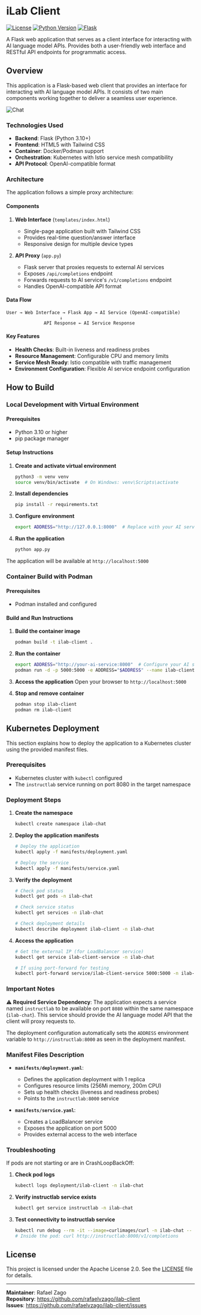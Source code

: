 # iLab Client

[![License](https://img.shields.io/badge/license-Apache%202.0-blue.svg)](LICENSE)
[![Python Version](https://img.shields.io/badge/python-3.10%2B-blue.svg)](https://python.org)
[![Flask](https://img.shields.io/badge/flask-2.3.3-green.svg)](https://flask.palletsprojects.com/)

A Flask web application that serves as a client interface for interacting with AI language model APIs. Provides both a user-friendly web interface and RESTful API endpoints for programmatic access.

## Overview

This application is a Flask-based web client that provides an interface for interacting with AI language model APIs. It consists of two main components working together to deliver a seamless user experience.

![Chat](img/chat.png)

### Technologies Used

- **Backend**: Flask (Python 3.10+)
- **Frontend**: HTML5 with Tailwind CSS
- **Container**: Docker/Podman support
- **Orchestration**: Kubernetes with Istio service mesh compatibility
- **API Protocol**: OpenAI-compatible format

### Architecture

The application follows a simple proxy architecture:

#### Components
1. **Web Interface** (`templates/index.html`)
   - Single-page application built with Tailwind CSS
   - Provides real-time question/answer interface
   - Responsive design for multiple device types

2. **API Proxy** (`app.py`)
   - Flask server that proxies requests to external AI services
   - Exposes `/api/completions` endpoint
   - Forwards requests to AI service's `/v1/completions` endpoint
   - Handles OpenAI-compatible API format

#### Data Flow
```
User → Web Interface → Flask App → AI Service (OpenAI-compatible)
                    ↓
              API Response ← AI Service Response
```

#### Key Features
- **Health Checks**: Built-in liveness and readiness probes
- **Resource Management**: Configurable CPU and memory limits
- **Service Mesh Ready**: Istio compatible with traffic management
- **Environment Configuration**: Flexible AI service endpoint configuration

## How to Build

### Local Development with Virtual Environment

#### Prerequisites
- Python 3.10 or higher
- pip package manager

#### Setup Instructions

1. **Create and activate virtual environment**
   ```bash
   python3 -m venv venv
   source venv/bin/activate  # On Windows: venv\Scripts\activate
   ```

2. **Install dependencies**
   ```bash
   pip install -r requirements.txt
   ```

3. **Configure environment**
   ```bash
   export ADDRESS="http://127.0.0.1:8000"  # Replace with your AI service URL
   ```

4. **Run the application**
   ```bash
   python app.py
   ```

The application will be available at `http://localhost:5000`

### Container Build with Podman

#### Prerequisites
- Podman installed and configured

#### Build and Run Instructions

1. **Build the container image**
   ```bash
   podman build -t ilab-client .
   ```

2. **Run the container**
   ```bash
   export ADDRESS="http://your-ai-service:8000"  # Configure your AI service URL
   podman run -d -p 5000:5000 -e ADDRESS="$ADDRESS" --name ilab-client ilab-client
   ```

3. **Access the application**
   Open your browser to `http://localhost:5000`

4. **Stop and remove container**
   ```bash
   podman stop ilab-client
   podman rm ilab-client
   ```

## Kubernetes Deployment

This section explains how to deploy the application to a Kubernetes cluster using the provided manifest files.

### Prerequisites
- Kubernetes cluster with `kubectl` configured
- The `instructlab` service running on port 8080 in the target namespace

### Deployment Steps

1. **Create the namespace**
   ```bash
   kubectl create namespace ilab-chat
   ```

2. **Deploy the application manifests**
   ```bash
   # Deploy the application
   kubectl apply -f manifests/deployment.yaml
   
   # Deploy the service
   kubectl apply -f manifests/service.yaml
   ```

3. **Verify the deployment**
   ```bash
   # Check pod status
   kubectl get pods -n ilab-chat
   
   # Check service status
   kubectl get services -n ilab-chat
   
   # Check deployment details
   kubectl describe deployment ilab-client -n ilab-chat
   ```

4. **Access the application**
   ```bash
   # Get the external IP (for LoadBalancer service)
   kubectl get service ilab-client-service -n ilab-chat
   
   # If using port-forward for testing
   kubectl port-forward service/ilab-client-service 5000:5000 -n ilab-chat
   ```

### Important Notes

⚠️ **Required Service Dependency**: The application expects a service named `instructlab` to be available on port `8080` within the same namespace (`ilab-chat`). This service should provide the AI language model API that the client will proxy requests to.

The deployment configuration automatically sets the `ADDRESS` environment variable to `http://instructlab:8000` as seen in the deployment manifest.

### Manifest Files Description

- **`manifests/deployment.yaml`**: 
  - Defines the application deployment with 1 replica
  - Configures resource limits (256Mi memory, 200m CPU)
  - Sets up health checks (liveness and readiness probes)
  - Points to the `instructlab:8000` service

- **`manifests/service.yaml`**: 
  - Creates a LoadBalancer service
  - Exposes the application on port 5000
  - Provides external access to the web interface

### Troubleshooting

If pods are not starting or are in CrashLoopBackOff:

1. **Check pod logs**
   ```bash
   kubectl logs deployment/ilab-client -n ilab-chat
   ```

2. **Verify instructlab service exists**
   ```bash
   kubectl get service instructlab -n ilab-chat
   ```

3. **Test connectivity to instructlab service**
   ```bash
   kubectl run debug --rm -it --image=curlimages/curl -n ilab-chat -- sh
   # Inside the pod: curl http://instructlab:8000/v1/completions
   ```

## License

This project is licensed under the Apache License 2.0. See the [LICENSE](LICENSE) file for details.

---

**Maintainer**: Rafael Zago  
**Repository**: https://github.com/rafaelvzago/ilab-client  
**Issues**: https://github.com/rafaelvzago/ilab-client/issues
